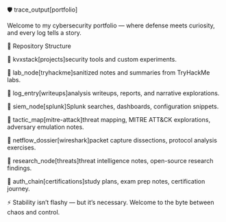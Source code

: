 🛡️ trace_output[portfolio]

Welcome to my cybersecurity portfolio — where defense meets curiosity, and every log tells a story.

📂 Repository Structure

📁 kvxstack[projects]security tools and custom experiments.

📁 lab_node[tryhackme]sanitized notes and summaries from TryHackMe labs.

📁 log_entry[writeups]analysis writeups, reports, and narrative explorations.

📁 siem_node[splunk]Splunk searches, dashboards, configuration snippets.

📁 tactic_map[mitre-attack]threat mapping, MITRE ATT&CK explorations, adversary emulation notes.

📁 netflow_dossier[wireshark]packet capture dissections, protocol analysis exercises.

📁 research_node[threats]threat intelligence notes, open-source research findings.

📁 auth_chain[certifications]study plans, exam prep notes, certification journey.

⚡ Stability isn’t flashy — but it’s necessary. Welcome to the byte between chaos and control.

